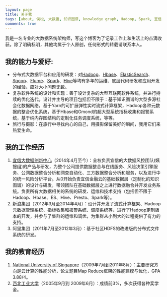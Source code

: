 ```yaml
---
layout: page
title: 关于我
tags: [about, 侯松, 大数据, 知识图谱, knowledge graph, Hadoop, Spark, 宜信姨搜]
comments: true
---
```


我是一名专业的大数据系统架构师，写这个博客为了记录工作上和生活上的点滴收获。除了明确标明，其他均属于个人原创，任何形式的转载请联系本人。

## 我的能力与爱好:

* 分布式大数据平台和应用的研发：对[Hadoop](http://hadoop.apache.org/)、[Hbase](http://hbase.apache.org/)、[ElasticSearch](https://www.elastic.co/)、[Sqoop](http://sqoop.apache.org/)、[Flume](https://flume.apache.org/)、[Spark](https://spark.apache.org/)、[Hive](http://hive.apache.org/)等均有多年的运维、底层代码研发和应用开发的经验，应对大小问题无数。
* 复杂软件系统的设计和实现：善于设计复杂的大型互联网软件系统，并进行持续的优化迭代。设计并主导的项目包括但不限于：基于知识图谱的大型多源社会化数据网络，基于Yarn的可扩展弹性实时流式计算框架，Hadoop各种元数据的整合优化系统，基于Hbase和Gmond的超大型系统指标收集和报警系统，基于纯内存图结构的定制化任务调度系统，等等。
* 旅行与摄影：在旅行中寻找内心的自己，用摄影保留美好的瞬间，我用它们来热爱生命。

## 我的工作经历
1. [宜信大数据创新中心](http://cbdic.creditease.cn/)（2014年4月至今）：全权负责宜信的大数据风控团队(姨搜组)的产品与研发，为整个公司提供数据整合与在线服务、风险决策引擎服务、公网数据整合分析和网查自动化、三方数据整合分析和服务，以及进行中的统一风险分析平台。从0开始负责宜信金融云的基础数据层（定制化的知识图谱）的设计与研发，带领团队在基础数据层之上进行数据融合并开发业务系统。负责所有大数据相关的系统的研发、运维和技术支持（包括但不限于Hadoop、Hbase、ES、Hive、Presto、Spark等）。
2. 新浪集团（2012年3月至2014年4月）：设计并开发了流式计算框架、Hadoop元数据管理系统、指标收集和报警系统、调度系统等，进行了Hadoop定制版本的开发，并参与了集群的运维和调优，为集群从小到大的过程提供了有力的支持。
3. 阿里集团（2011年7月至2012年3月）：基于社区HDFS的改进版的分布式文件系统的研发。

## 我的教育经历
1. [National University of Singapore](http://www.nus.edu.sg/)（2009年7月到2011年8月）：主要研究方向是云计算的性能分析，论文题目Map Reduce框架的性能建模与优化，GPA 3.88/4。
2. [西北工业大学](http://www.nwpu.edu.cn/)（2005年9月到 2009年6月）：成绩前3%，多次获得各种奖学金。

